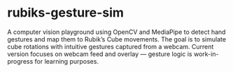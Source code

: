 # rubiks-gesture-sim
A computer vision playground using OpenCV and MediaPipe to detect hand gestures and map them to Rubik’s Cube movements. The goal is to simulate cube rotations with intuitive gestures captured from a webcam. Current version focuses on webcam feed and overlay — gesture logic is work-in-progress for learning purposes.
